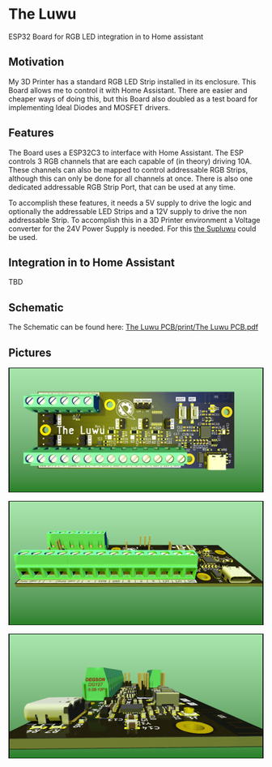 # The Luwu

ESP32 Board for RGB LED integration in to Home assistant

## Motivation

My 3D Printer has a standard RGB LED Strip installed in its enclosure. This Board allows me to control it with Home Assistant. There are easier and cheaper ways of doing this, but this Board also doubled as a test board for implementing Ideal Diodes and MOSFET drivers.

## Features

The Board uses a ESP32C3 to interface with Home Assistant. The ESP controls 3 RGB channels that are each capable of (in theory) driving 10A. These channels can also be mapped to control addressable RGB Strips, although this can only be done for all channels at once. There is also one dedicated addressable RGB Strip Port, that can be used at any time.

To accomplish these features, it needs a 5V supply to drive the logic and optionally the addressable LED Strips and a 12V supply to drive the non addressable Strip. To accomplish this in a 3D Printer environment a Voltage converter for the 24V Power Supply is needed. For this [the Supluwu](https://github.com/SirBramble/The-Supluwu) could be used.

## Integration in to Home Assistant

TBD

## Schematic

The Schematic can be found here: [The Luwu PCB/print/The Luwu PCB.pdf](https://github.com/SirBramble/The-Luwu/blob/f4439437ab35bf7dc6665ce1337c5cff792b409b/The%20Luwu%20PCB/print/The%20Luwu%20PCB.pdf)

## Pictures

![ ](https://github.com/SirBramble/The-Luwu/blob/595da0b069d216a6ebaaa53a5030eae053b21326/The%20Luwu%20PCB/pictures/The%20Luwu%20PCB%20TOP.png?raw=true)

![ ](https://github.com/SirBramble/The-Luwu/blob/595da0b069d216a6ebaaa53a5030eae053b21326/The%20Luwu%20PCB/pictures/The%20Luwu%20PCB%20SIDE.png?raw=true)

![ ](https://github.com/SirBramble/The-Luwu/blob/595da0b069d216a6ebaaa53a5030eae053b21326/The%20Luwu%20PCB/pictures/The%20Luwu%20PCB%20CLOSE.png?raw=true)
